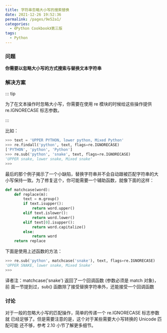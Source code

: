 ```yaml
---
title: 字符串忽略大小写的搜索替换
date: 2021-12-26 19:52:36
permalink: /pages/9e52a1/
categories:
  - 《Python Cookbook》第三版
tags:
  - Python
---
```


### 问题

**你需要以忽略大小写的方式搜索与替换文本字符串**

### 解决方案

::: tip

为了在文本操作时忽略大小写，你需要在使用 re 模块的时候给这些操作提供 re.IGNORECASE 标志参数。

:::

比如：

```python
>>> text = 'UPPER PYTHON, lower python, Mixed Python'
>>> re.findall('python', text, flags=re.IGNORECASE)
['PYTHON', 'python', 'Python']
>>> re.sub('python', 'snake', text, flags=re.IGNORECASE)
'UPPER snake, lower snake, Mixed snake'
>>>
```

最后的那个例子揭示了一个小缺陷，替换字符串并不会自动跟被匹配字符串的大 小写保持一致。为了修复这个，你可能需要一个辅助函数，就像下面的这样：

```python
def matchcase(word):
	def replace(m):
		text = m.group()
		if text.isupper():
			return word.upper()
		elif text.islower():
			return word.lower()
		elif text[0].isupper():
			return word.capitalize()
		else:
			return word
	return replace
```

下面是使用上述函数的方法：

```python
>>> re.sub('python', matchcase('snake'), text, flags=re.IGNORECASE)
'UPPER SNAKE, lower snake, Mixed Snake'
>>>
```

译者注：matchcase('snake') 返回了一个回调函数 (参数必须是 match 对象)，前 面一节提到过，sub() 函数除了接受替换字符串外，还能接受一个回调函数

### 讨论

对于一般的忽略大小写的匹配操作，简单的传递一个 re.IGNORECASE 标志参数就 已经足够了。但是需要注意的是，这个对于某些需要大小写转换的 Unicode 匹配可能 还不够，参考 2.10 小节了解更多细节。
